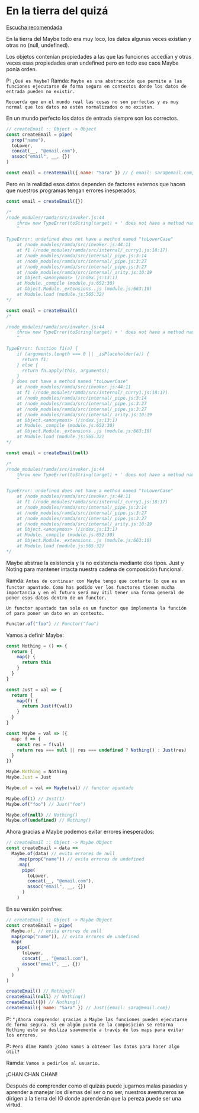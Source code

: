# En la tierra del quizá

[Escucha recomendada](https://www.youtube.com/watch?v=MiJD9j255Bw)

En la tierra del Maybe todo era muy loco, los datos algunas veces existían y otras no (null, undefined).

Los objetos contenían propiedades a las que las funciones accedían y otras veces esas propiedades eran undefined pero en todo ese caos Maybe ponía orden.

P: `¿Qué es Maybe?`
Ramda: `Maybe es una abstracción que permite a las funciones ejecutarse de forma segura en contextos donde los datos de entrada pueden no existir.`

`Recuerda que en el mundo real las cosas no son perfectas y es muy normal que los datos no estén normalizados o no existan.`

En un mundo perfecto los datos de entrada siempre son los correctos.

```js
// createEmail :: Object -> Object
const createEmail = pipe(
  prop("name"),
  toLower,
  concat(__, "@email.com"),
  assoc("email", __, {})
)

const email = createEmail({ name: "Sara" }) // { email: sara@email.com}
```

Pero en la realidad esos datos dependen de factores externos que hacen que nuestros programas tengan errores inesperados.

```js
const email = createEmail({})

/*
/node_modules/ramda/src/invoker.js:44
    throw new TypeError(toString(target) + ' does not have a method named "' + method + '"');
    ^

TypeError: undefined does not have a method named "toLowerCase"
    at /node_modules/ramda/src/invoker.js:44:11
    at f1 (/node_modules/ramda/src/internal/_curry1.js:18:17)
    at /node_modules/ramda/src/internal/_pipe.js:3:14
    at /node_modules/ramda/src/internal/_pipe.js:3:27
    at /node_modules/ramda/src/internal/_pipe.js:3:27
    at /node_modules/ramda/src/internal/_arity.js:10:19
    at Object.<anonymous> (/index.js:13:1)
    at Module._compile (module.js:652:30)
    at Object.Module._extensions..js (module.js:663:10)
    at Module.load (module.js:565:32)
*/
```

```js
const email = createEmail()
/*

/node_modules/ramda/src/invoker.js:44
    throw new TypeError(toString(target) + ' does not have a method named "' + method + '"');
    ^

TypeError: function f1(a) {
    if (arguments.length === 0 || _isPlaceholder(a)) {
      return f1;
    } else {
      return fn.apply(this, arguments);
    }
  } does not have a method named "toLowerCase"
    at /node_modules/ramda/src/invoker.js:44:11
    at f1 (/node_modules/ramda/src/internal/_curry1.js:18:17)
    at /node_modules/ramda/src/internal/_pipe.js:3:14
    at /node_modules/ramda/src/internal/_pipe.js:3:27
    at /node_modules/ramda/src/internal/_pipe.js:3:27
    at /node_modules/ramda/src/internal/_arity.js:10:19
    at Object.<anonymous> (/index.js:13:1)
    at Module._compile (module.js:652:30)
    at Object.Module._extensions..js (module.js:663:10)
    at Module.load (module.js:565:32)
*/
```

```js
const email = createEmail(null)

/*
/node_modules/ramda/src/invoker.js:44
    throw new TypeError(toString(target) + ' does not have a method named "' + method + '"');
    ^

TypeError: undefined does not have a method named "toLowerCase"
    at /node_modules/ramda/src/invoker.js:44:11
    at f1 (/node_modules/ramda/src/internal/_curry1.js:18:17)
    at /node_modules/ramda/src/internal/_pipe.js:3:14
    at /node_modules/ramda/src/internal/_pipe.js:3:27
    at /node_modules/ramda/src/internal/_pipe.js:3:27
    at /node_modules/ramda/src/internal/_arity.js:10:19
    at Object.<anonymous> (/index.js:13:1)
    at Module._compile (module.js:652:30)
    at Object.Module._extensions..js (module.js:663:10)
    at Module.load (module.js:565:32)
*/
```

Maybe abstrae la existencia y la no existencia mediante dos tipos. Just y Noting para mantener intacta nuestra cadena de composición funcional.

Ramda: `Antes de continuar con Maybe tengo que contarte lo que es un functor apuntado.`
`Como has podido ver los functores tienen mucha importancia y en el futuro será muy útil tener una forma general de poner esos datos dentro de un functor.`

`Un functor apuntado tan solo es un functor que implementa la función of para poner un dato en un contexto.`

```js
Functor.of("foo") // Functor("foo")
```

Vamos a definir Maybe:

```js
const Nothing = () => {
  return {
    map() {
      return this
    }
  }
}

const Just = val => {
  return {
    map(f) {
      return Just(f(val))
    }
  }
}

const Maybe = val => ({
  map: f => {
    const res = f(val)
    return res === null || res === undefined ? Nothing() : Just(res)
  }
})

Maybe.Nothing = Nothing
Maybe.Just = Just

Maybe.of = val => Maybe(val) // functor apuntado
```

```js
Maybe.of(1) // Just(1)
Maybe.of("foo") // Just("foo")

Maybe.of(null) // Nothing()
Maybe.of(undefined) // Nothing()
```

Ahora gracias a Maybe podemos evitar errores inesperados:

```js
// createEmail :: Object -> Maybe Object
const createEmail = data =>
  Maybe.of(data) // evita errores de null
    .map(prop("name")) // evita errores de undefined
    .map(
      pipe(
        toLower,
        concat(__, "@email.com"),
        assoc("email", __, {})
      )
    )
```

En su versión poinfree:

```js
// createEmail :: Object -> Maybe Object
const createEmail = pipe(
  Maybe.of, // evita errores de null
  map(prop("name")), // evita errores de undefined
  map(
    pipe(
      toLower,
      concat(__, "@email.com"),
      assoc("email", __, {})
    )
  )
)
```

```js
createEmail() // Nothing()
createEmail(null) // Nothing()
createEmail({}) // Nothing()
createEmail({ name: "Sara" }) // Just({email: sara@email.com})
```

P: `"¡Ahora comprendo! gracias a Maybe las funciones pueden ejecutarse de forma segura. Si en algún punto de la composición se retorna Nothing este se desliza suavemente a través de los maps para evitar los errores.`

P: `Pero dime Ramda ¿Cómo vamos a obtener los datos para hacer algo útil?`

Ramda: `Vamos a pedirlos al usuario.`

¡CHAN CHAN CHAN!

Después de comprender como el quizás puede jugarnos malas pasadas y aprender a manejar los dilemas del ser o no ser, nuestros aventureros se dirigen a la tierra del IO donde aprenderán que la pereza puede ser una virtud.
